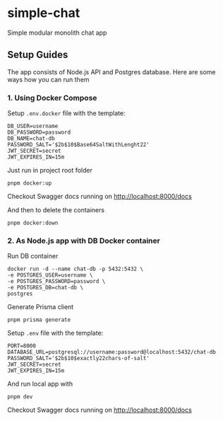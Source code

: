 # simple-chat

Simple modular monolith chat app

## Setup Guides

The app consists of Node.js API and Postgres database. Here are some ways
how you can run them

### 1. Using Docker Compose

Setup `.env.docker` file with the template:

```
DB_USER=username
DB_PASSWORD=password
DB_NAME=chat-db
PASSWORD_SALT='$2b$10$Base64SaltWithLenght22'
JWT_SECRET=secret
JWT_EXPIRES_IN=15m
```

Just run in project root folder

```
pnpm docker:up
```

Checkout Swagger docs running on [http://localhost:8000/docs](http://localhost:8000/docs)

And then to delete the containers

```
pnpm docker:down
```

### 2. As Node.js app with DB Docker container

Run DB container

```
docker run -d --name chat-db -p 5432:5432 \
-e POSTGRES_USER=username \
-e POSTGRES_PASSWORD=password \
-e POSTGRES_DB=chat-db \
postgres
```

Generate Prisma client

```
pnpm prisma generate
```

Setup `.env` file with the template:

```
PORT=8000
DATABASE_URL=postgresql://username:password@localhost:5432/chat-db
PASSWORD_SALT='$2b$10$exactly22chars-of-salt'
JWT_SECRET=secret
JWT_EXPIRES_IN=15m
```

And run local app with

```
pnpm dev
```

Checkout Swagger docs running on [http://localhost:8000/docs](http://localhost:8000/docs)
